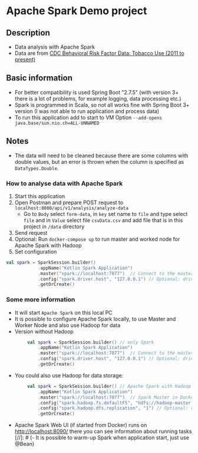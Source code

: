# Apache Spark Demo project

## Description
- Data analysis with Apache Spark
- Data are from [CDC Behavioral Risk Factor Data: Tobacco Use (2011 to present)](https://data.cdc.gov/Survey-Data/Behavioral-Risk-Factor-Data-Tobacco-Use-2011-to-pr/wsas-xwh5/about_data)

## Basic information
- For better compatibility is used Spring Boot "2.7.5" (with version 3+ there is a lot of problems, for example logging, data processing etc.)
- Spark is programmed in Scala, so not all works fine with Spring Boot 3+ version (I was not able to  run application and process data)
- To run this application add to start to VM Option `--add-opens java.base/sun.nio.ch=ALL-UNNAMED`

## Notes
- The data will need to be cleaned because there are some columns with double values, but an error is thrown when the column is specified as `DataTypes.Double`.

### How to analyse data with Apache Spark

1. Start this application
2. Open Postman and prepare POST request to `localhost:8080/api/v1/analysis/analyze-data`
    - Go to `Body` select `form-data`, in `key` set name to `file` and type select `file` and in `Value` select file `csvData.csv` and add file
      that is in this project in `/data` directory
3. Send request
4. Optional: Run `docker-compose up` to run master and worked node for Apache Spark with Hadoop
5. Set configuration
```kotlin
val spark = SparkSession.builder()
            .appName("Kotlin Spark Application")
            .master("spark://localhost:7077")  // Connect to the master in Docker
            .config("spark.driver.host", "127.0.0.1") // Optional: driver host must be accessible
            .getOrCreate()
```

### Some more information
- It will start `Apache Spark` on this local PC
- It is possible to configure Apache Spark locally, to use Master and Worker Node and also use Hadoop for data
- Version without Hadoop
```kotlin
        val spark = SparkSession.builder() // only Spark
            .appName("Kotlin Spark Application")
            .master("spark://localhost:7077")  // Connect to the master in Docker
            .config("spark.driver.host", "127.0.0.1") // Optional: driver host must be accessible
            .getOrCreate()
```
- You could also use Hadoop for data storage:
```kotlin
        val spark = SparkSession.builder() // Apache Spark with Hadoop
            .appName("Kotlin Spark Application")
            .master("spark://localhost:7077")  // Spark Master in Docker
            .config("spark.hadoop.fs.defaultFS", "hdfs://hadoop-master:9000") // Namenode address
            .config("spark.hadoop.dfs.replication", "1") // Optional: replication factor
            .getOrCreate()
```
- Apache Spark Web UI (if started from Docker) runs on [http://localhost:8090/](http://localhost:8090/) there you can see information about running tasks
[//]: # (- It is possible to warm-up Spark when application start, just use @Bean)
